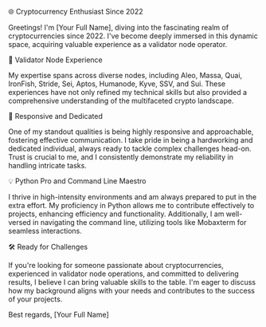 🌐 Cryptocurrency Enthusiast Since 2022

Greetings! I'm [Your Full Name], diving into the fascinating realm of cryptocurrencies since 2022. I've become deeply immersed in this dynamic space, acquiring valuable experience as a validator node operator.

💼 Validator Node Experience

My expertise spans across diverse nodes, including Aleo, Massa, Quai, IronFish, Stride, Sei, Aptos, Humanode, Kyve, SSV, and Sui. These experiences have not only refined my technical skills but also provided a comprehensive understanding of the multifaceted crypto landscape.

🚀 Responsive and Dedicated

One of my standout qualities is being highly responsive and approachable, fostering effective communication. I take pride in being a hardworking and dedicated individual, always ready to tackle complex challenges head-on. Trust is crucial to me, and I consistently demonstrate my reliability in handling intricate tasks.

💡 Python Pro and Command Line Maestro

I thrive in high-intensity environments and am always prepared to put in the extra effort. My proficiency in Python allows me to contribute effectively to projects, enhancing efficiency and functionality. Additionally, I am well-versed in navigating the command line, utilizing tools like Mobaxterm for seamless interactions.

🛠️ Ready for Challenges

If you're looking for someone passionate about cryptocurrencies, experienced in validator node operations, and committed to delivering results, I believe I can bring valuable skills to the table. I'm eager to discuss how my background aligns with your needs and contributes to the success of your projects.

Best regards,
[Your Full Name]

